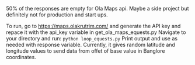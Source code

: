 50% of the responses are empty for Ola Maps api. Maybe a side project but definitely not for production and start ups.

To run, go to https://maps.olakrutrim.com/ and generate the API key and repace it with the api_key variable in get_ola_maps_equests.py
Navigate to your directory and run: 
```python loop_equests.py``` 
Print output and use as needed with response variable. Currently, it gives random latitude and longitude values to send data from offet of base value in Banglore coordinates.
